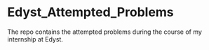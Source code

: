 # Edyst_Attempted_Problems
The repo contains the attempted problems during the course of my internship at Edyst. 
